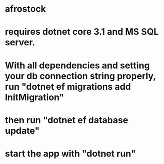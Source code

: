# afrostock
# requires dotnet core 3.1 and MS SQL server. 
# With all dependencies and setting your db connection string properly, run "dotnet ef migrations add InitMigration"
# then run "dotnet ef database update"
# start the app with "dotnet run"
